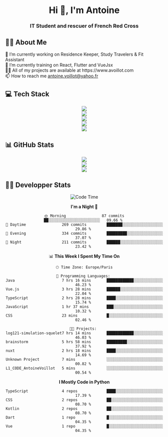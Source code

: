 <h1 align="center" text-decoration="none">Hi 👋, I'm Antoine</h1>
<h3 align="center">IT Student and rescuer of French Red Cross</h3>

  
## 👨‍🎓 About Me
  <div align="left">
🔭 I’m currently working on Residence Keeper, Study Travelers & Fit Assistant</br>
🌱 I’m currently training on React, Flutter and VueJsx</br>
👨‍💻 All of my projects are available at https://www.avoillot.com</br>
📫 How to reach me <a href=mailto:antoine.voillot@yahoo.fr >antoine.voillot@yahoo.fr</a></br>
</div>

## 💻 Tech Stack
<div align="center">
  <img src="https://skillicons.dev/icons?i=react,ts,vue,vite,js,html,css,php,symfony" /></br>
  <img src="https://skillicons.dev/icons?i=c,java,py" /></br>
  <img src="https://skillicons.dev/icons?i=discord,bots" /></br>
<img src="https://skillicons.dev/icons?i=kotlin,flutter" /></br>
  <img src="https://skillicons.dev/icons?i=androidstudio,figma,github,gitlab,postman,vscode" />
</div>

## 📊 GitHub Stats
<div align="center">

![](http://github-profile-summary-cards.vercel.app/api/cards/profile-details?username=Psykoxen&theme=dark)  <br/>
![](https://github-readme-streak-stats.herokuapp.com/?user=Psykoxen&theme=dark&hide_border=false)<br/>
![](https://github-readme-stats.vercel.app/api/top-langs/?username=Psykoxen&theme=dark&hide_border=false&include_all_commits=true&count_private=true&layout=compact)<br/>

</div>

## 👨‍💻 Developper Stats
<div align="center">

<!--START_SECTION:waka-->
![Code Time](http://img.shields.io/badge/Code%20Time-117%20hrs%206%20mins-blue)

**I'm a Night 🦉** 

```text
🌞 Morning                87 commits          ██░░░░░░░░░░░░░░░░░░░░░░░   09.66 % 
🌆 Daytime                269 commits         ███████░░░░░░░░░░░░░░░░░░   29.86 % 
🌃 Evening                334 commits         █████████░░░░░░░░░░░░░░░░   37.07 % 
🌙 Night                  211 commits         ██████░░░░░░░░░░░░░░░░░░░   23.42 % 
```


📊 **This Week I Spent My Time On** 

```text
🕑︎ Time Zone: Europe/Paris

💬 Programming Languages: 
Java                     7 hrs 16 mins       ████████████░░░░░░░░░░░░░   46.23 % 
Vue.js                   3 hrs 28 mins       ██████░░░░░░░░░░░░░░░░░░░   22.04 % 
TypeScript               2 hrs 28 mins       ████░░░░░░░░░░░░░░░░░░░░░   15.74 % 
JavaScript               1 hr 37 mins        ███░░░░░░░░░░░░░░░░░░░░░░   10.32 % 
CSS                      23 mins             █░░░░░░░░░░░░░░░░░░░░░░░░   02.46 % 

🐱‍💻 Projects: 
log121-simulation-squelet7 hrs 14 mins       ████████████░░░░░░░░░░░░░   46.03 % 
brainstorm               5 hrs 58 mins       █████████░░░░░░░░░░░░░░░░   37.92 % 
nuxt                     2 hrs 18 mins       ████░░░░░░░░░░░░░░░░░░░░░   14.69 % 
Unknown Project          7 mins              ░░░░░░░░░░░░░░░░░░░░░░░░░   00.82 % 
L1_CODE_AntoineVoillot   5 mins              ░░░░░░░░░░░░░░░░░░░░░░░░░   00.54 % 
```

**I Mostly Code in Python** 

```text
TypeScript               4 repos             ████░░░░░░░░░░░░░░░░░░░░░   17.39 % 
CSS                      2 repos             ██░░░░░░░░░░░░░░░░░░░░░░░   08.70 % 
Kotlin                   2 repos             ██░░░░░░░░░░░░░░░░░░░░░░░   08.70 % 
Dart                     1 repo              █░░░░░░░░░░░░░░░░░░░░░░░░   04.35 % 
Vue                      1 repo              █░░░░░░░░░░░░░░░░░░░░░░░░   04.35 % 
```




<!--END_SECTION:waka-->

</div>
